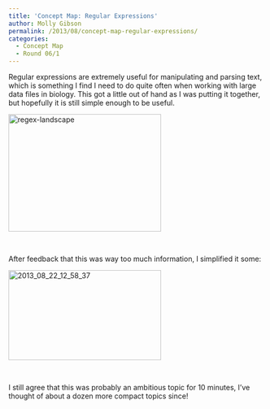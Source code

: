 ```yaml
---
title: 'Concept Map: Regular Expressions'
author: Molly Gibson
permalink: /2013/08/concept-map-regular-expressions/
categories:
  - Concept Map
  - Round 06/1
---
```

Regular expressions are extremely useful for manipulating and parsing text, which is something I find I need to do quite often when working with large data files in biology. This got a little out of hand as I was putting it together, but hopefully it is still simple enough to be useful. [  
][1]

[<img class="alignnone size-medium wp-image-3926" alt="regex-landscape" src="http://teaching.software-carpentry.org/wp-content/uploads/2013/08/regex-landscape-300x231.jpg" width="300" height="231" />][2]

&nbsp;

After feedback that this was way too much information, I simplified it some:

[<img class="alignnone size-medium wp-image-4071" alt="2013_08_22_12_58_37" src="http://teaching.software-carpentry.org/wp-content/uploads/2013/08/2013_08_22_12_58_37-300x177.jpg" width="300" height="177" />][3]

&nbsp;

I still agree that this was probably an ambitious topic for 10 minutes, I&#8217;ve thought of about a dozen more compact topics since!

&nbsp;

&nbsp;

 [1]: http://teaching.software-carpentry.org/wp-content/uploads/2013/08/regex.pdf
 [2]: http://teaching.software-carpentry.org/wp-content/uploads/2013/08/regex-landscape.jpg
 [3]: http://teaching.software-carpentry.org/wp-content/uploads/2013/08/2013_08_22_12_58_37.jpg
